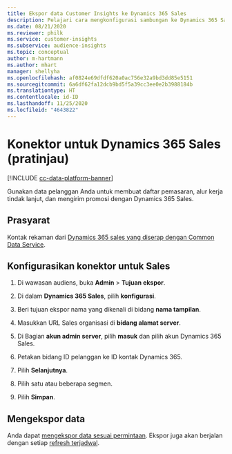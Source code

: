 ```yaml
---
title: Ekspor data Customer Insights ke Dynamics 365 Sales
description: Pelajari cara mengkonfigurasi sambungan ke Dynamics 365 Sales.
ms.date: 08/21/2020
ms.reviewer: philk
ms.service: customer-insights
ms.subservice: audience-insights
ms.topic: conceptual
author: m-hartmann
ms.author: mhart
manager: shellyha
ms.openlocfilehash: af0824e69dfdf620a0ac756e32a9bd3dd85e5151
ms.sourcegitcommit: 6a6df62fa12dcb9bd5f5a39cc3ee0e2b3988184b
ms.translationtype: HT
ms.contentlocale: id-ID
ms.lasthandoff: 11/25/2020
ms.locfileid: "4643822"
---
```

# <a name="connector-for-dynamics-365-sales-preview"></a>Konektor untuk Dynamics 365 Sales (pratinjau)

[!INCLUDE [cc-data-platform-banner](../includes/cc-data-platform-banner.md)]

Gunakan data pelanggan Anda untuk membuat daftar pemasaran, alur kerja tindak lanjut, dan mengirim promosi dengan Dynamics 365 Sales.

## <a name="prerequisite"></a>Prasyarat

Kontak rekaman dari [Dynamics 365 sales yang diserap dengan Common Data Service](connect-power-query.md).

## <a name="configure-the-connector-for-sales"></a>Konfigurasikan konektor untuk Sales

1. Di wawasan audiens, buka **Admin** > **Tujuan ekspor**.

1. Di dalam **Dynamics 365 Sales**, pilih **konfigurasi**.

1. Beri tujuan ekspor nama yang dikenali di bidang **nama tampilan**.

1. Masukkan URL Sales organisasi di **bidang alamat server**.

1. Di Bagian **akun admin server**, pilih **masuk** dan pilih akun Dynamics 365 Sales.

1. Petakan bidang ID pelanggan ke ID kontak Dynamics 365.

1. Pilih **Selanjutnya**.

1. Pilih satu atau beberapa segmen.

1. Pilih **Simpan**.

## <a name="export-the-data"></a>Mengekspor data

Anda dapat [mengekspor data sesuai permintaan](export-destinations.md). Ekspor juga akan berjalan dengan setiap [refresh terjadwal](system.md#schedule-tab).
